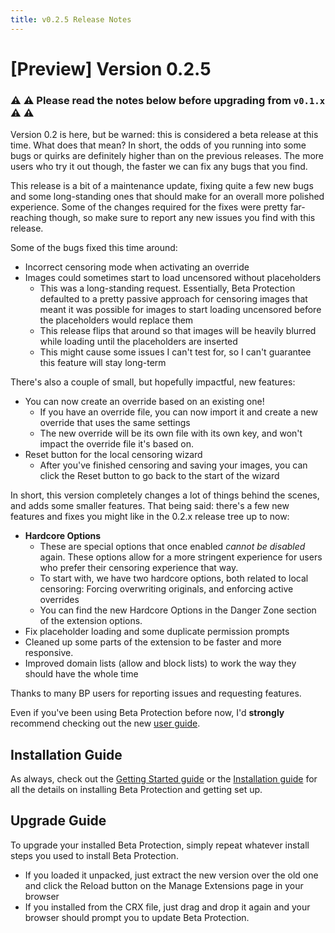 ```yaml
---
title: v0.2.5 Release Notes
---
```


# [Preview] Version 0.2.5

### ⚠️ ⚠️ Please read the notes below before upgrading from `v0.1.x` ⚠️ ⚠️ 

Version 0.2 is here, but be warned: this is considered a beta release at this time. What does that mean? In short, the odds of you running into some bugs or quirks are definitely higher than on the previous releases. The more users who try it out though, the faster we can fix any bugs that you find.

This release is a bit of a maintenance update, fixing quite a few new bugs and some long-standing ones that should make for an overall more polished experience. Some of the changes required for the fixes were pretty far-reaching though, so make sure to report any new issues you find with this release.

Some of the bugs fixed this time around:

- Incorrect censoring mode when activating an override
- Images could sometimes start to load uncensored without placeholders
  - This was a long-standing request. Essentially, Beta Protection defaulted to a pretty passive approach for censoring images that meant it was possible for images to start loading uncensored before the placeholders would replace them
  - This release flips that around so that images will be heavily blurred while loading until the placeholders are inserted
  - This might cause some issues I can't test for, so I can't guarantee this feature will stay long-term
  
There's also a couple of small, but hopefully impactful, new features:

- You can now create an override based on an existing one!
  - If you have an override file, you can now import it and create a new override that uses the same settings
  - The new override will be its own file with its own key, and won't impact the override file it's based on.
- Reset button for the local censoring wizard
  - After you've finished censoring and saving your images, you can click the Reset button to go back to the start of the wizard

In short, this version completely changes a lot of things behind the scenes, and adds some smaller features. That being said: there's a few new features and fixes you might like in the 0.2.x release tree up to now:

- **Hardcore Options**
  - These are special options that once enabled *cannot be disabled* again. These options allow for a more stringent experience for users who prefer their censoring experience that way.
  - To start with, we have two hardcore options, both related to local censoring: Forcing overwriting originals, and enforcing active overrides
  - You can find the new Hardcore Options in the Danger Zone section of the extension options.
- Fix placeholder loading and some duplicate permission prompts
- Cleaned up some parts of the extension to be faster and more responsive.
- Improved domain lists (allow and block lists) to work the way they should have the whole time

Thanks to many BP users for reporting issues and requesting features.

Even if you've been using Beta Protection before now, I'd **strongly** recommend checking out the new [user guide](https://silveredgold.github.io/beta-protection/guide/usage.html).

## Installation Guide

As always, check out the [Getting Started guide](https://silveredgold.github.io/beta-protection/getting-started) or the [Installation guide](https://silveredgold.github.io/beta-protection/guide/installation.html) for all the details on installing Beta Protection and getting set up.

## Upgrade Guide

To upgrade your installed Beta Protection, simply repeat whatever install steps you used to install Beta Protection. 

- If you loaded it unpacked, just extract the new version over the old one and click the Reload button on the Manage Extensions page in your browser
- If you installed from the CRX file, just drag and drop it again and your browser should prompt you to update Beta Protection.